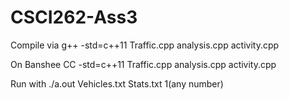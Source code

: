 # CSCI262-Ass3
Compile via g++ -std=c++11 Traffic.cpp analysis.cpp activity.cpp 

On Banshee
CC -std=c++11 Traffic.cpp analysis.cpp activity.cpp

Run with ./a.out Vehicles.txt Stats.txt 1(any number)
